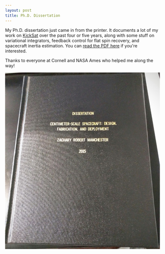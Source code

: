 ```yaml
---
layout: post
title: Ph.D. Dissertation
---
```


My Ph.D. dissertation just came in from the printer. It documents a lot of my work on [KickSat](http://kicksat.github.io/) over the past four or five years, along with some stuff on variational integrators, feedback control for flat spin recovery, and spacecraft inertia estimation. You can [read the PDF here](/docs/Zac_Manchester_PhD_Dissertation.pdf) if you're interested.

Thanks to everyone at Cornell and NASA Ames who helped me along the way!

![Dissertation](/img/Dissertation.jpg)
